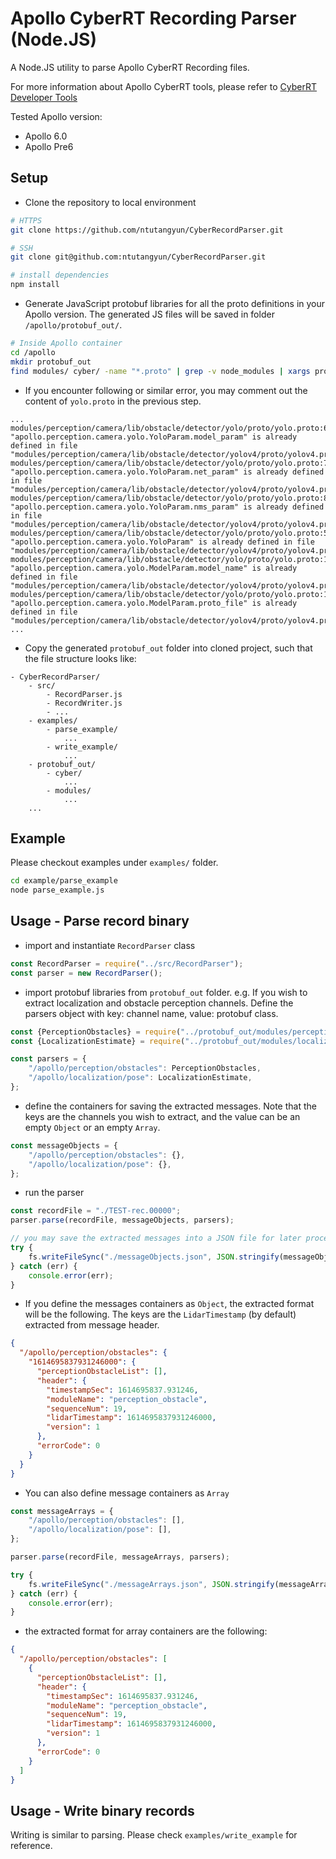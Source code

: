 # Apollo CyberRT Recording Parser (Node.JS)

A Node.JS utility to parse Apollo CyberRT Recording files.

For more information about Apollo CyberRT tools, please refer to
[CyberRT Developer Tools](https://github.com/ApolloAuto/apollo/blob/master/docs/cyber/CyberRT_Developer_Tools.md)

Tested Apollo version:

- Apollo 6.0
- Apollo Pre6

## Setup

* Clone the repository to local environment

```bash
# HTTPS
git clone https://github.com/ntutangyun/CyberRecordParser.git

# SSH
git clone git@github.com:ntutangyun/CyberRecordParser.git  

# install dependencies
npm install
```

* Generate JavaScript protobuf libraries for all the proto definitions in your Apollo version. The generated JS files
  will be saved in folder `/apollo/protobuf_out/`.

```bash
# Inside Apollo container
cd /apollo
mkdir protobuf_out
find modules/ cyber/ -name "*.proto" | grep -v node_modules | xargs protoc --js_out=import_style=commonjs,binary:protobuf_out
```

* If you encounter following or similar error, you may comment out the content of `yolo.proto` in the previous step.

```
...
modules/perception/camera/lib/obstacle/detector/yolo/proto/yolo.proto:6:23: "apollo.perception.camera.yolo.YoloParam.model_param" is already defined in file "modules/perception/camera/lib/obstacle/detector/yolov4/proto/yolov4.proto".
modules/perception/camera/lib/obstacle/detector/yolo/proto/yolo.proto:7:25: "apollo.perception.camera.yolo.YoloParam.net_param" is already defined in file "modules/perception/camera/lib/obstacle/detector/yolov4/proto/yolov4.proto".
modules/perception/camera/lib/obstacle/detector/yolo/proto/yolo.proto:8:21: "apollo.perception.camera.yolo.YoloParam.nms_param" is already defined in file "modules/perception/camera/lib/obstacle/detector/yolov4/proto/yolov4.proto".
modules/perception/camera/lib/obstacle/detector/yolo/proto/yolo.proto:5:9: "apollo.perception.camera.yolo.YoloParam" is already defined in file "modules/perception/camera/lib/obstacle/detector/yolov4/proto/yolov4.proto".
modules/perception/camera/lib/obstacle/detector/yolo/proto/yolo.proto:12:19: "apollo.perception.camera.yolo.ModelParam.model_name" is already defined in file "modules/perception/camera/lib/obstacle/detector/yolov4/proto/yolov4.proto".
modules/perception/camera/lib/obstacle/detector/yolo/proto/yolo.proto:13:19: "apollo.perception.camera.yolo.ModelParam.proto_file" is already defined in file "modules/perception/camera/lib/obstacle/detector/yolov4/proto/yolov4.proto".
...
```

* Copy the generated `protobuf_out` folder into cloned project, such that the file structure looks like:

```
- CyberRecordParser/
    - src/
        - RecordParser.js
        - RecordWriter.js
        - ...
    - examples/
        - parse_example/
            ...
        - write_example/
            ...
    - protobuf_out/
        - cyber/
            ...
        - modules/
            ...
    ...
```

## Example

Please checkout examples under `examples/` folder.

```bash
cd example/parse_example
node parse_example.js
```

## Usage - Parse record binary

* import and instantiate `RecordParser` class

```javascript
const RecordParser = require("../src/RecordParser");
const parser = new RecordParser();
``` 

* import protobuf libraries from `protobuf_out` folder. e.g. If you wish to extract localization and obstacle perception
  channels. Define the parsers object with key: channel name, value: protobuf class.

```javascript
const {PerceptionObstacles} = require("../protobuf_out/modules/perception/proto/perception_obstacle_pb");
const {LocalizationEstimate} = require("../protobuf_out/modules/localization/proto/localization_pb");

const parsers = {
    "/apollo/perception/obstacles": PerceptionObstacles,
    "/apollo/localization/pose": LocalizationEstimate,
};
```

* define the containers for saving the extracted messages. Note that the keys are the channels you wish to extract, and
  the value can be an empty `Object` or an empty `Array`.

```javascript
const messageObjects = {
    "/apollo/perception/obstacles": {},
    "/apollo/localization/pose": {},
};
```

* run the parser

```javascript
const recordFile = "./TEST-rec.00000";
parser.parse(recordFile, messageObjects, parsers);

// you may save the extracted messages into a JSON file for later process.
try {
    fs.writeFileSync("./messageObjects.json", JSON.stringify(messageObjects));
} catch (err) {
    console.error(err);
}
```

* If you define the messages containers as `Object`, the extracted format will be the following. The keys are
  the `LidarTimestamp` (by default) extracted from message header.

```json
{
  "/apollo/perception/obstacles": {
    "1614695837931246000": {
      "perceptionObstacleList": [],
      "header": {
        "timestampSec": 1614695837.931246,
        "moduleName": "perception_obstacle",
        "sequenceNum": 19,
        "lidarTimestamp": 1614695837931246000,
        "version": 1
      },
      "errorCode": 0
    }
  }
}
```

* You can also define message containers as `Array`

```javascript
const messageArrays = {
    "/apollo/perception/obstacles": [],
    "/apollo/localization/pose": [],
};

parser.parse(recordFile, messageArrays, parsers);

try {
    fs.writeFileSync("./messageArrays.json", JSON.stringify(messageArrays));
} catch (err) {
    console.error(err);
}
```

* the extracted format for array containers are the following:

```json
{
  "/apollo/perception/obstacles": [
    {
      "perceptionObstacleList": [],
      "header": {
        "timestampSec": 1614695837.931246,
        "moduleName": "perception_obstacle",
        "sequenceNum": 19,
        "lidarTimestamp": 1614695837931246000,
        "version": 1
      },
      "errorCode": 0
    }
  ]
}
```

## Usage - Write binary records

Writing is similar to parsing. Please check `examples/write_example` for reference.
